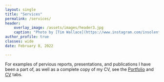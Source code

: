 ```yaml
---
layout: single
title: "Services"
permalink: /services/
header:
    overlay_image: /assets/images/header3.jpg
    caption: "Photo by [Tim Wallace](https://www.instagram.com/insolentprodigy/)"
author_profile: true
classes: wide
date: February 8, 2022

---
```


For examples of pervious reports, presentations, and publications I have been a part of, as well as a complete copy of my CV, see the [Portfolio](/portfolio/) and [CV](https://atboydconsulting.github.io/assets/docs/austintboydcv.pdf) tabs.

